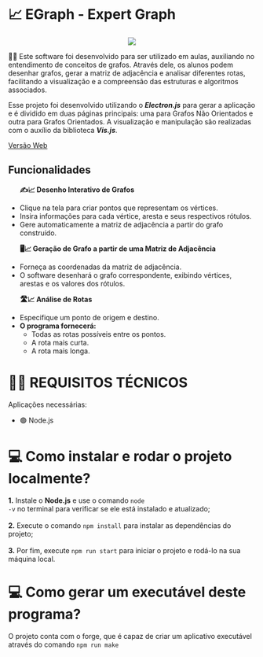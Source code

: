 # 📈 EGraph - Expert Graph

<div align="center">
  <a href="#">
    <img src="https://skillicons.dev/icons?i=javascript,nodejs"/>
  </a>
</div>

<p>
  🧑‍🏫 Este software foi desenvolvido para ser utilizado em aulas, auxiliando no entendimento de conceitos de grafos. Através dele, os alunos podem desenhar grafos, gerar a matriz de adjacência e analisar diferentes rotas, facilitando a      visualização e a compreensão das estruturas e algoritmos associados.
</p>
<p>
  Esse projeto foi desenvolvido utilizando o <i><b>Electron.js</b></i> para gerar a aplicação e é dividido em duas páginas principais: uma para Grafos Não Orientados e outra para Grafos Orientados. A visualização e manipulação são realizadas com o auxílio da biblioteca <i><b>Vis.js</b></i>.
</p>
<p><a href="https://make-your-graph.vercel.app/">Versão Web</a></p>

## Funcionalidades
<ul>
  <p><b>✍️📈 Desenho Interativo de Grafos</b></p>
  <li>Clique na tela para criar pontos que representam os vértices.</li>
  <li>Insira informações para cada vértice, aresta e seus respectivos rótulos.</li>
  <li>Gere automaticamente a matriz de adjacência a partir do grafo construído.</li>
</ul>

<ul>
  <p><b>🖥️📈 Geração de Grafo a partir de uma Matriz de Adjacência</b></p>
  <li>Forneça as coordenadas da matriz de adjacência.</li>
  <li>O software desenhará o grafo correspondente, exibindo vértices, arestas e os valores dos rótulos.</li>
</ul>

<ul>
  <p><b>🛣️📈 Análise de Rotas</b></p>
  <li>Especifique um ponto de origem e destino.</li>
  <li>
    <b>O programa fornecerá:</b>
    <ul>
      <li>Todas as rotas possíveis entre os pontos.</li>
      <li>A rota mais curta.</li>
      <li>A rota mais longa.</li>
    </ul>
  </li>
</ul>

# 👨‍💻 REQUISITOS TÉCNICOS
<p>Aplicações necessárias:</p>
<ul>
  <li>🟢 Node.js</li>
</ul>

# 💻 Como instalar e rodar o projeto localmente?

  <b>1.</b> Instale o <b>Node.js</b> e use o comando <code>node -v</code> no terminal para verificar se ele está instalado e atualizado; <br><br>
  <b>2.</b> Execute o comando <code>npm install</code> para instalar as dependências do projeto; <br><br>
  <b>3.</b> Por fim, execute <code>npm run start</code> para iniciar o projeto e rodá-lo na sua máquina local.

# 💻 Como gerar um executável deste programa?
<p>
  O projeto conta com o forge, que é capaz de criar um aplicativo executável através do comando <code>npm run make</code>
</p>
